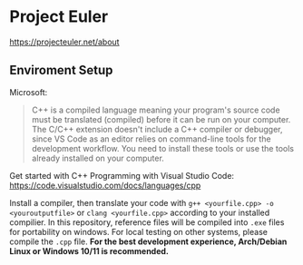 # Project Euler
https://projecteuler.net/about

## Enviroment Setup
Microsoft:
>C++ is a compiled language meaning your program's source code must be translated (compiled) before it can be run on your computer. The C/C++ extension doesn't include a C++ compiler or debugger, since VS Code as an editor relies on command-line tools for the development workflow. You need to install these tools or use the tools already installed on your computer.

Get started with C++ Programming with Visual Studio Code: https://code.visualstudio.com/docs/languages/cpp

Install a compiler, then translate your code with ```g++ <yourfile.cpp> -o <youroutputfile>``` or ```clang <yourfile.cpp>``` according to your installed compilier. In this repository, reference files will be compiled into ```.exe``` files for portability on windows. For local testing on other systems, please compile the ```.cpp``` file. **For the best development experience, Arch/Debian Linux or Windows 10/11 is recommended.**
